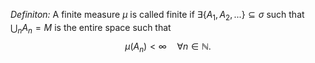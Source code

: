 *Definiton:* A finite measure $\mu$ is called finite if $\exists\{A_1,A_2,...\}\subseteq\sigma$ such that $\bigcup_{n}A_n = M$ is the entire space such that 
$$
\mu(A_n)<\infty\quad \forall n\in \mathbb{N}.
$$